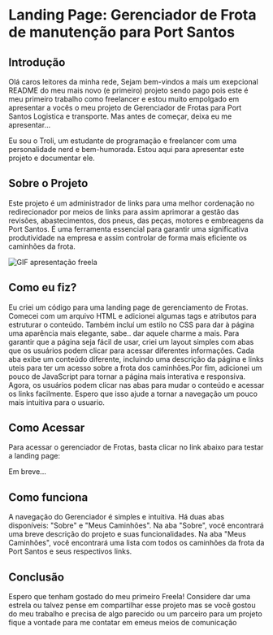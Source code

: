 # Landing Page: Gerenciador de Frota de manutenção para Port Santos

## Introdução
Olá caros leitores da minha rede, Sejam bem-vindos a mais um exepcional README do meu mais novo (e primeiro) projeto sendo pago pois este é meu primeiro trabalho como freelancer e estou muito empolgado em apresentar a vocês o meu projeto de Gerenciador de Frotas para Port Santos Logistica e transporte. Mas antes de começar, deixa eu me apresentar...

Eu sou o Troli, um estudante de programação e freelancer com uma personalidade nerd e bem-humorada. Estou aqui para apresentar este projeto e documentar ele.

## Sobre o Projeto
Este projeto é um administrador de links para uma melhor  cordenação no redirecionador por meios de links para assim aprimorar a gestão das revisões, abastecimentos, dos pneus, das peças, motores e embreagens da Port Santos. É uma ferramenta essencial para garantir uma significativa produtividade na empresa e assim controlar de forma mais eficiente os caminhões da frota.

![GIF apresentação freela](./src/imagens/gif_freela.gif)

## Como eu fiz?
Eu criei um código para uma landing page de gerenciamento de Frotas. Comecei com um arquivo HTML e adicionei algumas tags e atributos para estruturar o conteúdo. Também incluí um estilo no CSS para dar à página uma aparência mais elegante, sabe.. dar aquele charme a mais. Para garantir que a página seja fácil de usar, criei um layout simples com abas que os usuários podem clicar para acessar diferentes informações. Cada aba exibe um conteúdo diferente, incluindo uma descrição da página e links uteis para ter um acesso sobre a frota dos caminhões.Por fim, adicionei um pouco de JavaScript para tornar a página mais interativa e responsiva. Agora, os usuários podem clicar nas abas para mudar o conteúdo e acessar os links facilmente. Espero que isso ajude a tornar a navegação um pouco mais intuitiva para o usuario.


## Como Acessar
Para acessar o gerenciador de Frotas, basta clicar no link abaixo para testar a landing page:

Em breve...

## Como funciona
A navegação do Gerenciador é simples e intuitiva. Há duas abas disponíveis: "Sobre" e "Meus Caminhões". Na aba "Sobre", você encontrará uma breve descrição do projeto e suas funcionalidades. Na aba "Meus Caminhões", você encontrará uma lista com todos os caminhões da frota da Port Santos e seus respectivos links.

## Conclusão
Espero que tenham gostado do meu primeiro Freela! Considere dar uma estrela ou talvez pense em compartilhar esse projeto mas se você gostou do meu trabalho e precisa de algo parecido ou um parceiro para um projeto fique a vontade para me contatar em emeus meios de comunicação